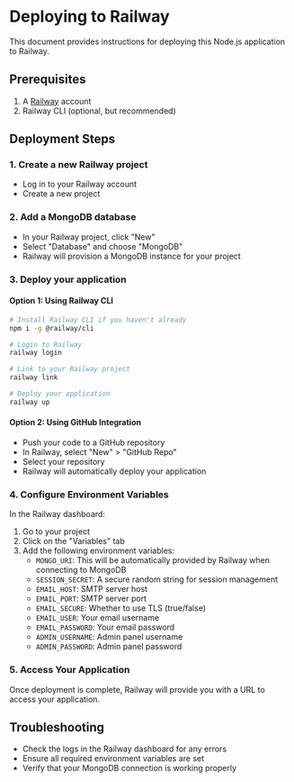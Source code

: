 # Deploying to Railway

This document provides instructions for deploying this Node.js application to Railway.

## Prerequisites

1. A [Railway](https://railway.app/) account
2. Railway CLI (optional, but recommended)

## Deployment Steps

### 1. Create a new Railway project

- Log in to your Railway account
- Create a new project

### 2. Add a MongoDB database

- In your Railway project, click "New"
- Select "Database" and choose "MongoDB"
- Railway will provision a MongoDB instance for your project

### 3. Deploy your application

#### Option 1: Using Railway CLI

```bash
# Install Railway CLI if you haven't already
npm i -g @railway/cli

# Login to Railway
railway login

# Link to your Railway project
railway link

# Deploy your application
railway up
```

#### Option 2: Using GitHub Integration

- Push your code to a GitHub repository
- In Railway, select "New" > "GitHub Repo"
- Select your repository
- Railway will automatically deploy your application

### 4. Configure Environment Variables

In the Railway dashboard:

1. Go to your project
2. Click on the "Variables" tab
3. Add the following environment variables:
   - `MONGO_URI`: This will be automatically provided by Railway when connecting to MongoDB
   - `SESSION_SECRET`: A secure random string for session management
   - `EMAIL_HOST`: SMTP server host
   - `EMAIL_PORT`: SMTP server port
   - `EMAIL_SECURE`: Whether to use TLS (true/false)
   - `EMAIL_USER`: Your email username
   - `EMAIL_PASSWORD`: Your email password
   - `ADMIN_USERNAME`: Admin panel username
   - `ADMIN_PASSWORD`: Admin panel password

### 5. Access Your Application

Once deployment is complete, Railway will provide you with a URL to access your application.

## Troubleshooting

- Check the logs in the Railway dashboard for any errors
- Ensure all required environment variables are set
- Verify that your MongoDB connection is working properly 